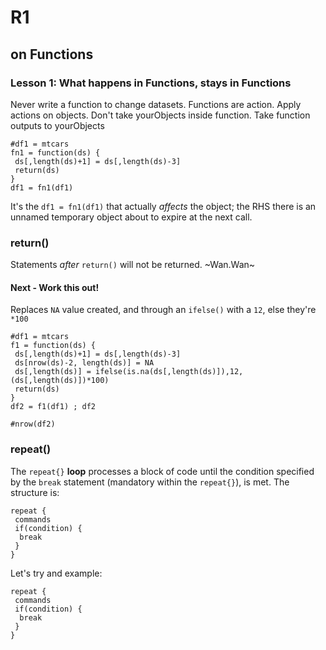 # R1

## on Functions

### Lesson 1: What happens in Functions, stays in Functions
Never write a function to change datasets. Functions are action. 
Apply actions on objects. Don't take yourObjects inside function. Take function outputs to yourObjects

```{r}
#df1 = mtcars 
fn1 = function(ds) {
 ds[,length(ds)+1] = ds[,length(ds)-3]
 return(ds)
}
df1 = fn1(df1)
```
It's the `df1 = fn1(df1)` that actually *affects* the object; the RHS there is an unnamed temporary object about to expire at the next call.

### return()
Statements *after* `return()` will not be returned. ~Wan.Wan~

#### Next - Work this out!
Replaces `NA` value created, and through an `ifelse()` with a `12`, else they're `*100` 
```{r}
#df1 = mtcars
f1 = function(ds) {
 ds[,length(ds)+1] = ds[,length(ds)-3]
 ds[nrow(ds)-2, length(ds)] = NA
 ds[,length(ds)] = ifelse(is.na(ds[,length(ds)]),12, (ds[,length(ds)])*100)
 return(ds)
}
df2 = f1(df1) ; df2

#nrow(df2)
```
### repeat()
The `repeat{}` **loop** processes a block of code until the condition specified by the `break` statement (mandatory within the `repeat{}`), is met. The structure  is:

```
repeat {
 commands
 if(condition) {
  break
 }
}
```

Let's try and example:

```{r}
repeat { 
 commands
 if(condition) {
  break
 }
}
```

